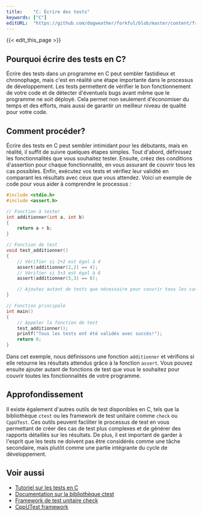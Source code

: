 ```yaml
---
title:    "C: Écrire des tests"
keywords: ["C"]
editURL:  "https://github.com/dogweather/forkful/blob/master/content/fr/c/writing-tests.md"
---
```


{{< edit_this_page >}}

## Pourquoi écrire des tests en C?

Écrire des tests dans un programme en C peut sembler fastidieux et chronophage, mais c'est en réalité une étape importante dans le processus de développement. Les tests permettent de vérifier le bon fonctionnement de votre code et de détecter d'éventuels bugs avant même que le programme ne soit déployé. Cela permet non seulement d'économiser du temps et des efforts, mais aussi de garantir un meilleur niveau de qualité pour votre code.

## Comment procéder?

Écrire des tests en C peut sembler intimidant pour les débutants, mais en réalité, il suffit de suivre quelques étapes simples. Tout d'abord, définissez les fonctionnalités que vous souhaitez tester. Ensuite, créez des conditions d'assertion pour chaque fonctionnalité, en vous assurant de couvrir tous les cas possibles. Enfin, exécutez vos tests et vérifiez leur validité en comparant les résultats avec ceux que vous attendez. Voici un exemple de code pour vous aider à comprendre le processus :

```C
#include <stdio.h>
#include <assert.h>

// Fonction à tester
int additionner(int a, int b)
{
    return a + b;
}

// Fonction de test
void test_additionner()
{
    // Vérifier si 2+2 est égal à 4
    assert(additionner(2,2) == 4);
    // Vérifier si 5+3 est égal à 8
    assert(additionner(5,3) == 8);

    // Ajoutez autant de tests que nécessaire pour couvrir tous les cas possibles
}

// Fonction principale
int main()
{
    // Appeler la fonction de test
    test_additionner();
    printf("Tous les tests ont été validés avec succès!");
    return 0;
}
```

Dans cet exemple, nous définissons une fonction `additionner` et vérifions si elle retourne les résultats attendus grâce à la fonction `assert`. Vous pouvez ensuite ajouter autant de fonctions de test que vous le souhaitez pour couvrir toutes les fonctionnalités de votre programme.

## Approfondissement

Il existe également d'autres outils de test disponibles en C, tels que la bibliothèque `ctest` ou les framework de test unitaire comme `check` ou `CppUTest`. Ces outils peuvent faciliter le processus de test en vous permettant de créer des cas de test plus complexes et de générer des rapports détaillés sur les résultats. De plus, il est important de garder à l'esprit que les tests ne doivent pas être considérés comme une tâche secondaire, mais plutôt comme une partie intégrante du cycle de développement.

## Voir aussi

- [Tutoriel sur les tests en C](https://www.tutorialspoint.com/cprogramming/cprogramming_unit_testing.htm)
- [Documentation sur la bibliothèque ctest](https://libcest.sourceforge.io/)
- [Framework de test unitaire check](https://libcheck.github.io/check/index.html)
- [CppUTest framework](https://cpputest.github.io/)